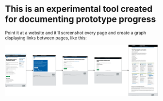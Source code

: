 # This is an experimental tool created for documenting prototype progress

Point it at a website and it'll screenshot every page and create a graph displaying links between
pages, like this:

![Example screenshot](docs/example.png)
